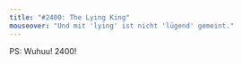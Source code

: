 ```yaml
---
title: "#2400: The Lying King"
mouseover: "Und mit 'lying' ist nicht 'lügend' gemeint."
---
```


PS: Wuhuu! 2400!

